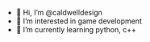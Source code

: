 - 👋 Hi, I’m @caldwelldesign
- 👀 I’m interested in game development
- 🌱 I’m currently learning python, c++

<!---
caldwelldesign/caldwelldesign is a ✨ special ✨ repository because its `README.md` (this file) appears on your GitHub profile.
You can click the Preview link to take a look at your changes.
--->
